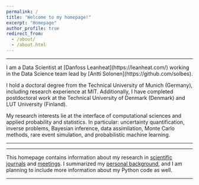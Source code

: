 ```yaml
---
permalink: /
title: "Welcome to my homepage!"
excerpt: "Homepage"
author_profile: true
redirect_from: 
  - /about/
  - /about.html
---
```

<hr>
I am a Data Scientist at [Danfoss Leanheat](https://leanheat.com/) working in the Data Science team lead by [Antti Solonen](https://github.com/solbes). 

I hold a doctoral degree from the Technical University of Munich (Germany), including research experience at MIT. Additionally, I have completed postdoctoral work at the Technical University of Denmark (Denmark) and LUT University (Finland).

My research interests lie at the interface of computational sciences and applied probability and statistics. In particular: uncertainty quantification, inverse problems, Bayesian inference, data assimilation, Monte Carlo methods, rare event simulation, and probabilistic machine learning.

<hr><hr>

This homepage contains information about my research in [scientific journals](/publications/) and [meetings](/talks/). I summarized my [personal background](/cv/), and I am planning to include more information about my Python code as well.

<hr>
